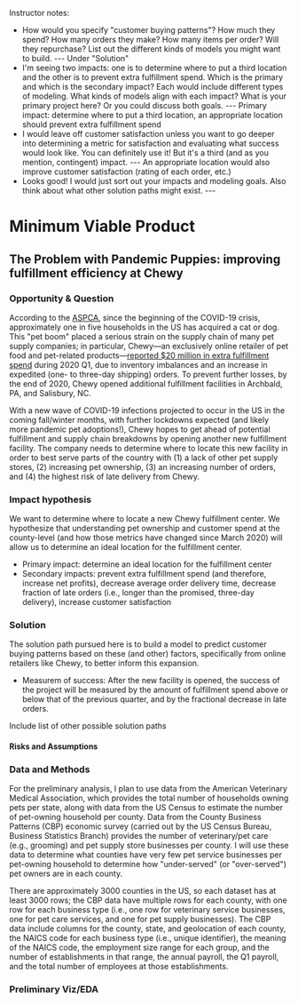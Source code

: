 Instructor notes:
- How would you specify "customer buying patterns"? How much they spend? How many orders they make? How many items per order? Will they repurchase? List out the different kinds of models you might want to build. --- Under "Solution"
- I'm seeing two impacts: one is to determine where to put a third location and the other is to prevent extra fulfillment spend. Which is the primary and which is the secondary impact? Each would include different types of modeling. What kinds of models align with each impact? What is your primary project here? Or you could discuss both goals. --- Primary impact: determine where to put a third location, an appropriate location should prevent extra fulfillment spend
- I would leave off customer satisfaction unless you want to go deeper into determining a metric for satisfaction and evaluating what success would look like. You can definitely use it! But it's a third (and as you mention, contingent) impact. --- An appropriate location would also improve customer satisfaction (rating of each order, etc.)
- Looks good! I would just sort out your impacts and modeling goals. Also think about what other solution paths might exist. ---

# Minimum Viable Product
## The Problem with Pandemic Puppies: improving fulfillment efficiency at Chewy

### Opportunity & Question
According to the [ASPCA](https://aspca.app.box.com/s/v4t7yrwalwk39mf71a857ivqoxnv2x3d), since the beginning of the COVID-19 crisis, approximately one in five households in the US has acquired a cat or dog. This "pet boom" placed a serious strain on the supply chain of many pet supply companies; in particular, Chewy&mdash;an exclusively online retailer of pet food and pet-related products&mdash;[reported $20 million in extra fulfillment spend](https://news.alphastreet.com/chewy-inc-nyse-chwy-q1-2020-earnings-call-transcript/) during 2020 Q1, due to inventory imbalances and an increase in expedited (one- to three-day shipping) orders. To prevent further losses, by the end of 2020, Chewy opened additional fulfillment facilities in Archbald, PA, and Salisbury, NC.

With a new wave of COVID-19 infections projected to occur in the US in the coming fall/winter months, with further lockdowns expected (and likely more pandemic pet adoptions!), Chewy hopes to get ahead of potential fulfillment and supply chain breakdowns by opening another new fulfillment facility. The company needs to determine where to locate this new facility in order to best serve parts of the country with (1) a lack of other pet supply stores, (2) increasing pet ownership, (3) an increasing number of orders, and (4) the highest risk of late delivery from Chewy.

### Impact hypothesis

We want to determine where to locate a new Chewy fulfillment center. We hypothesize that understanding pet ownership and customer spend at the county-level (and how those metrics have changed since March 2020) will allow us to determine an ideal location for the fulfillment center.
- Primary impact: determine an ideal location for the fulfillment center
- Secondary impacts: prevent extra fulfillment spend (and therefore, increase net profits), decrease average order delivery time, decrease fraction of late orders (i.e., longer than the promised, three-day delivery), increase customer satisfaction


### Solution

The solution path pursued here is to build a model to predict customer buying patterns based on these (and other) factors, specifically from online retailers like Chewy, to better inform this expansion.

- Measurem of success: After the new facility is opened, the success of the project will be measured by the amount of fulfillment spend above or below that of the previous quarter, and by the fractional decrease in late orders.


Include list of other possible solution paths

#### Risks and Assumptions

### Data and Methods

For the preliminary analysis, I plan to use data from the American Veterinary Medical Association, which provides the total number of households owning pets per state, along with data from the US Census to estimate the number of pet-owning household per county. Data from the County Business Patterns (CBP) economic survey (carried out by the US Census Bureau, Business Statistics Branch) provides the number of veterinary/pet care (e.g., grooming) and pet supply store businesses per county. I will use these data to determine what counties have very few pet service businesses per pet-owning household to determine how "under-served" (or "over-served") pet owners are in each county.

There are approximately 3000 counties in the US, so each dataset has at least 3000 rows; the CBP data have multiple rows for each county, with one row for each business type (i.e., one row for veterinary service businesses, one for pet care services, and one for pet supply businesses). The CBP data include columns for the county, state, and geolocation of each county, the NAICS code for each business type (i.e., unique identifier), the meaning of the NAICS code, the employment size range for each group, and the number of establishments in that range, the annual payroll, the Q1 payroll, and the total number of employees at those establishments.

### Preliminary Viz/EDA
